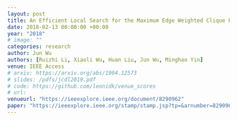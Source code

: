 ```yaml
---
layout: post
title: An Efficient Local Search for the Maximum Edge Weighted Clique Problem
date: 2018-02-13 00:00:00 +00:00
year: "2018"
# image: ""
categories: research
author: Jun Wu
authors: [Ruizhi Li, Xiaoli Wu, Huan Liu, Jun Wu, Minghao Yin]
venue: IEEE Access
# arxiv: https://arxiv.org/abs/1904.12573
# slides: /pdfs/jcdl2019.pdf
# code: https://github.com/leonidk/venue_scores
# url: 
venueurl: "https://ieeexplore.ieee.org/document/8290962"
paper: "https://ieeexplore.ieee.org/stamp/stamp.jsp?tp=&arnumber=8290962"
---
```

